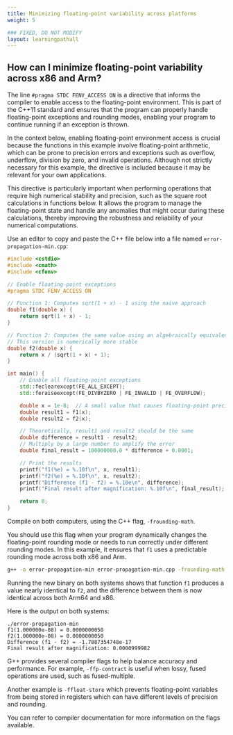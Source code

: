 ```yaml
---
title: Minimizing floating-point variability across platforms
weight: 5

### FIXED, DO NOT MODIFY
layout: learningpathall
---
```


## How can I minimize floating-point variability across x86 and Arm?

The line `#pragma STDC FENV_ACCESS ON` is a directive that informs the compiler to enable access to the floating-point environment. This is part of the C++11 standard and ensures that the program can properly handle floating-point exceptions and rounding modes, enabling your program to continue running if an exception is thrown. 

In the context below, enabling floating-point environment access is crucial because the functions in this example involve floating-point arithmetic, which can be prone to precision errors and exceptions such as overflow, underflow, division by zero, and invalid operations. Although not strictly necessary for this example, the directive is included because it may be relevant for your own applications. 

This directive is particularly important when performing operations that require high numerical stability and precision, such as the square root calculations in functions below. It allows the program to manage the floating-point state and handle any anomalies that might occur during these calculations, thereby improving the robustness and reliability of your numerical computations.

Use an editor to copy and paste the C++ file below into a file named `error-propagation-min.cpp`: 

```cpp
#include <cstdio>
#include <cmath>
#include <cfenv>

// Enable floating-point exceptions
#pragma STDC FENV_ACCESS ON

// Function 1: Computes sqrt(1 + x) - 1 using the naive approach
double f1(double x) {
    return sqrt(1 + x) - 1;
}

// Function 2: Computes the same value using an algebraically equivalent transformation
// This version is numerically more stable
double f2(double x) {
    return x / (sqrt(1 + x) + 1);
}

int main() {
    // Enable all floating-point exceptions
    std::feclearexcept(FE_ALL_EXCEPT);
    std::feraiseexcept(FE_DIVBYZERO | FE_INVALID | FE_OVERFLOW);

    double x = 1e-8;  // A small value that causes floating-point precision issues
    double result1 = f1(x);
    double result2 = f2(x);

    // Theoretically, result1 and result2 should be the same
    double difference = result1 - result2;
    // Multiply by a large number to amplify the error
    double final_result = 100000000.0 * difference + 0.0001;

    // Print the results
    printf("f1(%e) = %.10f\n", x, result1);
    printf("f2(%e) = %.10f\n", x, result2);
    printf("Difference (f1 - f2) = %.10e\n", difference);
    printf("Final result after magnification: %.10f\n", final_result);

    return 0;
}
```

Compile on both computers, using the C++ flag, `-frounding-math`. 

You should use this flag when your program dynamically changes the floating-point rounding mode or needs to run correctly under different rounding modes. In this example, it ensures that `f1` uses a predictable rounding mode across both x86 and Arm. 

```bash
g++ -o error-propagation-min error-propagation-min.cpp -frounding-math
```

Running the new binary on both systems shows that function `f1` produces a value nearly identical to `f2`, and the difference between them is now identical across both Arm64 and x86. 

Here is the output on both systems:

```output
./error-propagation-min 
f1(1.000000e-08) = 0.0000000050
f2(1.000000e-08) = 0.0000000050
Difference (f1 - f2) = -1.7887354748e-17
Final result after magnification: 0.0000999982
```

G++ provides several compiler flags to help balance accuracy and performance. For example, `-ffp-contract` is useful when lossy, fused operations are used, such as fused-multiple. 

Another example is `-ffloat-store` which prevents floating-point variables from being stored in registers which can have different levels of precision and rounding. 

You can refer to compiler documentation for more information on the flags available.

